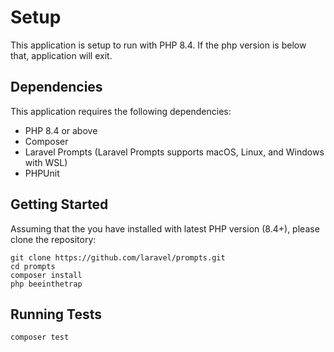 # Setup
This application is setup to run with PHP 8.4. If the php version is below that, application will exit.

## Dependencies
This application requires the following dependencies:

- PHP 8.4 or above
- Composer
- Laravel Prompts (Laravel Prompts supports macOS, Linux, and Windows with WSL)
- PHPUnit

## Getting Started

Assuming that the you have installed with latest PHP version (8.4+), please clone the repository:

```
git clone https://github.com/laravel/prompts.git
cd prompts
composer install
php beeinthetrap
```

## Running Tests
```
composer test
```